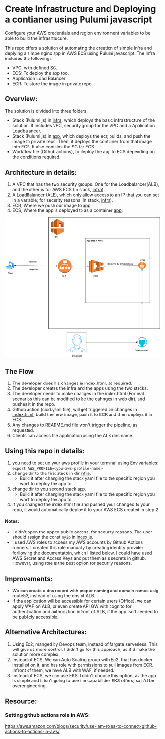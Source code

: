 # Create Infrastructure and Deploying a contianer using Pulumi javascript
Configure your AWS credentials and region environment variables to be able to build the infrasrtrucure.

This repo offers a solution of automating the creation of simple infra and deplying a simpe nginx app in AWS ECS using Pulumi javascript. The infra includes the following:
- VPC, with defined SG.
-  ECS: To deploy the app too.
-  Application Load Balancer
-  ECR: To store the image in private repo.
  
## Overview:
The solution is divided into three folders:
- Stack (Pulumi js) in [infra](./infra), which deploys the basic infrastructure of the solution. It includes VPC, security group for the VPC and a Application Loadbalancer.
- Stack (Pulumi js) in [app](./app), which deploys the ecr, builds, and push the image to private repo. Then, it deploys the container from that image into ECS. It also contains the SG for ECS.
- Workflow file (Github actions), to deploy the app to ECS depending on the conditions required.

## Architecture in details:
1. A VPC that has the two security groups. One for the Loadbalancer(ALB), and the other is for AWS ECS (In stack, [infra](./infra)).
2. A LoadBalancer (ALB), which only allow access to an IP that you can set in a variable; for security reasons (In stack, [infra](./infra)).
3. ECR, Where we push our image to [app](./app)
4. ECS, Where the app is deployed to as a container [app](./app).
   



![Image](arch.png)


## The Flow
1. The developer does his changes in index.html, as required. 
2. The developer creates the infra and the apps using the two stacks.
3. The developer needs to make changes in the index.html (For real scenarios this can be modified to be the cahnges in web dir), and pushes it in the repo.
4. Github action (cicd.yaml file), will get triggered on changes in [index.html](./web/index.html), build the new image, push it to ECR and then deploys it in ECS.
5. Any changes to README.md file won't trigger the pipeline, as requested.
6. Clients can access the application using the ALB dns name.



## Using this repo in details:
1. you need to set uo your aws profile in your terminal using Env variables:
   `export AWS_PROFILE=<ypu-aws-profile-name>`
2. change dir to the first stack in dir [infra](./infra). 
   - Build it after changing the stack yaml file to the specific region you want to deploy the app to.
3. change dir to you second stack [app](./app). 
   - Build it after changing the stack yaml file to the specific region you want to deploy the app to.
4. If you changed the index.html file and pushed your changed to your repo, it would automatically deploy it to your AWS ECS created in step 2.

#### Notes:
- I didn't open the app to public access, for security reasons. The user should assign the const `myip` in [index.js](./infra/index.js).
- I used AWS roles to access my AWS accounts by Github Actions runners. I created this role manually by creating identity provider forllowing the documentatoin, which I listed below. I could have used AWS Secret and Access Keys and put them as s secrets in github. However, using role is the best option for security reasons.
  



## Improvements:
- We can create a dns record with proper naming and domain names usig route53, instead of using the dns of ALB.
- If tha application will be accessible for certain users (Office), we can apply WAF on ALB, or even create API GW with cognito for authentication and authoriztion infront of ALB, if the app isn't needed to be publicly accessible.

## Alternative Architectures:
1. Using Ec2, manged by Devops team, instead of fargate serverless. This will give us more control. I didn't go for this approach, as it'd make the solution more complex.
2. Instead of ECS, We can Auto Scaling group with Ec2, that has docker installed on it, and has role with permissions to pull images from ECR. Infront of them, we have ALB with WAF, if needed.
3. Instead of ECS, we can use EKS. I didn't choose this option, as the app is simple and it isn't going to use the capabilities EKS offers; so it'd be overengineering.


## Resource:
### Setting github actions role in AWS:
https://aws.amazon.com/blogs/security/use-iam-roles-to-connect-github-actions-to-actions-in-aws/

   





